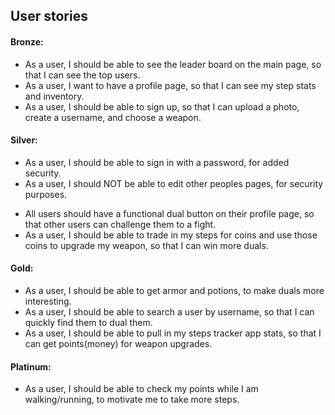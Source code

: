 
## User stories

#### Bronze:
+ As a user, I should be able to see the leader board on the main page, so that I can see the top users.
+ As a user, I want to have a profile page, so that I can see my step stats and inventory.
+ As a user, I should be able to sign up, so that I can upload a photo, create a username, and choose a weapon.


#### Silver:
+ As a user, I should be able to sign in with a password, for added security.
+ As a user, I should NOT be able to edit other peoples pages, for security purposes.
- All users should have a functional dual button on their profile page, so that other users can challenge them to a fight.
- As a user, I should be able to trade in my steps for coins and use those coins to upgrade my weapon, so that I can win more duals.


#### Gold:
- As a user, I should be able to get armor and potions, to make duals more interesting.
- As a user, I should be able to search a user by username, so that I can quickly find them to dual them.
- As a user, I should be able to pull in my steps tracker app stats, so that I can get points(money) for weapon upgrades.

#### Platinum:
- As a user, I should be able to check my points while I am walking/running, to motivate me to take more steps.

